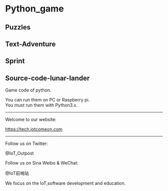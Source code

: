 # Python_game

## Puzzles
## Text-Adventure
## Sprint
## Source-code-lunar-lander


Game code of python.


You can run them on PC or Raspberry pi.<br>
You must run them with Python3.x.

*****************************************************

Welcome to our website:

https://tech.iotcomeon.com

*****************************************************

Follow us on Twitter:

@IoT_Outpost

Follow us on Sina Weibo & WeChat:

@IoT前哨站

We focus on the IoT,software development and education.
